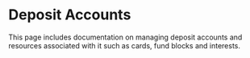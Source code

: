 # Deposit Accounts

This page includes documentation on managing deposit accounts and resources
associated with it such as cards, fund blocks and interests.
